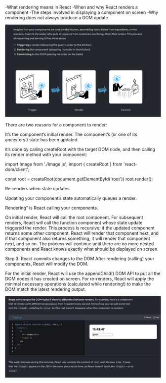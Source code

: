 -What rendering means in React
-When and why React renders a component
-The steps involved in displaying a component on screen
-Why rendering does not always produce a DOM update

![Alt text](image-10.png)

There are two reasons for a component to render:

It’s the component’s initial render.
The component’s (or one of its ancestors’) state has been updated.

it’s done by calling createRoot with the target DOM node, and then calling its render method with your component:

import Image from './Image.js';
import { createRoot } from 'react-dom/client';

const root = createRoot(document.getElementById('root'))
root.render(<Image />);

Re-renders when state updates

Updating your component’s state automatically queues a render.

Rendering” is React calling your components.

On initial render, React will call the root component.
For subsequent renders, React will call the function component whose state update triggered the render.
This process is recursive: if the updated component returns some other component, React will render that component next, and if that component also returns something, it will render that component next, and so on. The process will continue until there are no more nested components and React knows exactly what should be displayed on screen.

Step 3: React commits changes to the DOM
After rendering (calling) your components, React will modify the DOM.

For the initial render, React will use the appendChild() DOM API to put all the DOM nodes it has created on screen.
For re-renders, React will apply the minimal necessary operations (calculated while rendering!) to make the DOM match the latest rendering output.

![Alt text](image-11.png)
